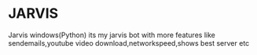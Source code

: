 # JARVIS
Jarvis windows(Python)
its my jarvis bot with more features like sendemails,youtube video download,networkspeed,shows best server etc
